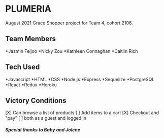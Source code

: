 # PLUMERIA

August 2021
Grace Shopper project for Team 4, cohort 2106.

## Team Members

*Jazmin Feijoo
*Nicky Zou
*Kathleen Connaghan
*Caitlin Rich

## Tech Used

*Javascript
*HTML
*CSS
*Node.js
*Express
*Sequelize
*PostgreSQL
*React
*Redux
*Heroku

## Victory Conditions

[X] Can browse a list of products
[ ] Add items to a cart
[X] Checkout and "pay"
[ ] both as a guest and logged in






##### Special thanks to Baby and Jolene


